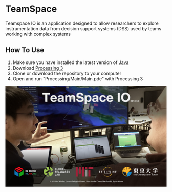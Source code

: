 # TeamSpace
Teamspace IO is an application designed to allow researchers to explore instrumentation data from decision support systems (DSS) used by teams working with complex systems

## How To Use
1. Make sure you have installed the latest version of [Java](https://www.java.com/verify/)
2. Download [Processing 3](https://processing.org/download/)
3. Clone or download the repository to your computer
4. Open and run "Processing/Main/Main.pde" with Processing 3

![TeamSpace IO](/Processing/Main/data/loadingScreen.jpg "TeamSpace IO")
